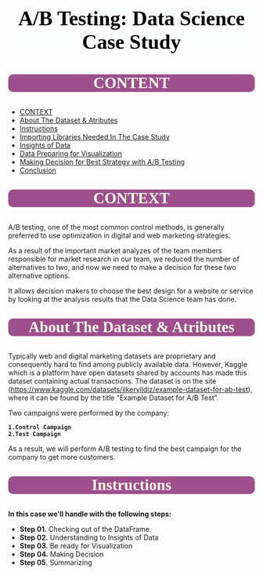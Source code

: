 
## <p style="background-color:#FDFEFE; font-family:newtimeroman; color:#060108; font-size:200%; text-align:center; border-radius:10px 10px;">A/B Testing: Data Science Case Study</p>

<a id="toc"></a>

## <p style="background-color:#9d4f8c; font-family:newtimeroman; color:#FFF9ED; font-size:150%; text-align:center; border-radius:10px 10px;">CONTENT</p>


* [CONTEXT](#0)
* [About The Dataset & Atributes](#00)
* [Instructions](#000)
* [Importing Libraries Needed In The Case Study](#1)
* [Insights of Data](#2)
* [Data Preparing for Visualization](#3)
* [Making Decision for Best Strategy with A/B Testing](#4)
* [Conclusion](#5) 


<a id="toc"></a>

## <p style="background-color:#9d4f8c; font-family:newtimeroman; color:#FFF9ED; font-size:150%; text-align:center; border-radius:10px 10px;">CONTEXT</p>

<a id="0"></a>


A/B testing, one of the most common control methods, is generally preferred to use optimization in digital and web marketing strategies.

As a result of the important market analyzes of the team members responsible for market research in our team, we reduced the number of alternatives to two, and now we need to make a decision for these two alternative options.

It allows decision makers to choose the best design for a website or service by looking at the analysis results that the Data Science team has done.

<a id="toc"></a>

## <p style="background-color:#9d4f8c; font-family:newtimeroman; color:#FFF9ED; font-size:150%; text-align:center; border-radius:10px 10px;">About The Dataset & Atributes</p>

<a id="00"></a>


Typically web and digital marketing datasets are proprietary and consequently hard to find among publicly available data. However, 
Kaggle which is a platform have open datasets shared by accounts  has made this dataset containing actual transactions. The dataset is on the site (https://www.kaggle.com/datasets/ilkeryildiz/example-dataset-for-ab-test), where it can be found by the title "Example Dataset for A/B Test".


Two campaigns were performed by the company:

   **``1.Control Campaign``**<br>
   **``2.Test Campaign``**

As a result, we will perform A/B testing to find the best campaign for the company to get more customers.


## <p style="background-color:#9d4f8c; font-family:newtimeroman; color:#FFF9ED; font-size:150%; text-align:center; border-radius:10px 10px;">Instructions</p>

<a id="000"></a>


**In this case we'll handle with the following steps:** 

- **Step 01.** Checking out of the DataFrame.<br>
- **Step 02.** Understanding to Insights of Data<br>
- **Step 03.** Be ready for Visualization<br>
- **Step 04.** Making Decision<br>
- **Step 05.** Summarizing<br>